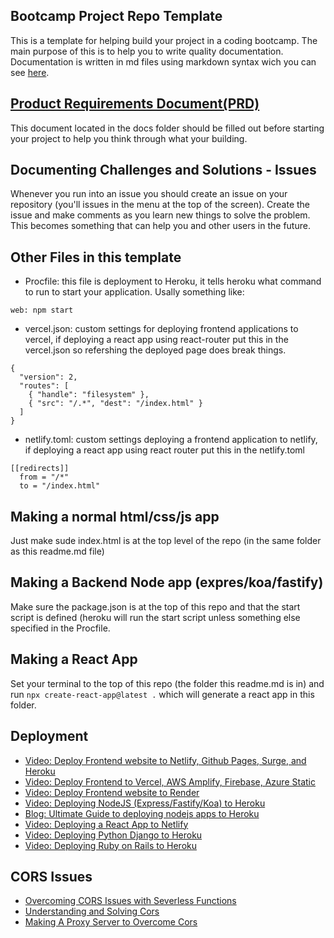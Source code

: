 ## Bootcamp Project Repo Template

This is a template for helping build your project in a coding bootcamp. The main purpose of this is to help you to write quality documentation. Documentation is written in md files using markdown syntax wich you can see [here](https://www.markdownguide.org/basic-syntax/).

## [Product Requirements Document(PRD)](./docs/prd.md)

This document located in the docs folder should be filled out before starting your project to help you think through what your building. 

## Documenting Challenges and Solutions - Issues

Whenever you run into an issue you should create an issue on your repository (you'll issues in the menu at the top of the screen). Create the issue and make comments as you learn new things to solve the problem. This becomes something that can help you and other users in the future.

## Other Files in this template

- Procfile: this file is deployment to Heroku, it tells heroku what command to run to start your application. Usally something like:

```
web: npm start
```

- vercel.json: custom settings for deploying frontend applications to vercel, if deploying a react app using react-router put this in the vercel.json so refershing the deployed page does break things.

```
{
  "version": 2,
  "routes": [
    { "handle": "filesystem" },
    { "src": "/.*", "dest": "/index.html" }
  ]
}
```

- netlify.toml: custom settings deploying a frontend application to netlify, if deploying a react app using react router put this in the netlify.toml

```
[[redirects]]
  from = "/*"
  to = "/index.html"
```

## Making a normal html/css/js app

Just make sude index.html is at the top level of the repo (in the same folder as this readme.md file)

## Making a Backend Node app (expres/koa/fastify)

Make sure the package.json is at the top of this repo and that the start script is defined (heroku will run the start script unless something else specified in the Procfile.

## Making a React App

Set your terminal to the top of this repo (the folder this readme.md is in) and run `npx create-react-app@latest .` which will generate a react app in this folder.

## Deployment

- [Video: Deploy Frontend website to Netlify, Github Pages, Surge, and Heroku](https://www.youtube.com/watch?v=HCDCrjQsEhg)
- [Video: Deploy Frontend to Vercel, AWS Amplify, Firebase, Azure Static](https://www.youtube.com/watch?v=2FVY_lm-mTY)
- [Video: Deploy Frontend website to Render](https://www.youtube.com/watch?v=bB7I-MeI6sY)
- [Video: Deploying NodeJS (Express/Fastify/Koa) to Heroku](https://www.youtube.com/watch?v=hjlAhda-5B4)
- [Blog: Ultimate Guide to deploying nodejs apps to Heroku](https://tuts.alexmercedcoder.com/2021/4/deploying_node_heroku/)
- [Video: Deploying a React App to Netlify](https://www.youtube.com/watch?v=XwOUYUBCaoI)
- [Video: Deploying Python Django to Heroku](https://www.youtube.com/watch?v=Qi2q3c9BNww)
- [Video: Deploying Ruby on Rails to Heroku](https://www.youtube.com/watch?v=n9V_1X8uGZM)

## CORS Issues

- [Overcoming CORS Issues with Severless Functions](https://www.youtube.com/watch?v=wCO4ZLJEDB8)
- [Understanding and Solving Cors](https://www.youtube.com/watch?v=fsMKB7PJoFY)
- [Making A Proxy Server to Overcome Cors](https://www.youtube.com/watch?v=5CFafWpWwxo)
